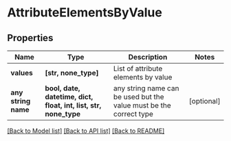 # AttributeElementsByValue


## Properties
Name | Type | Description | Notes
------------ | ------------- | ------------- | -------------
**values** | **[str, none_type]** | List of attribute elements by value | 
**any string name** | **bool, date, datetime, dict, float, int, list, str, none_type** | any string name can be used but the value must be the correct type | [optional]

[[Back to Model list]](../README.md#documentation-for-models) [[Back to API list]](../README.md#documentation-for-api-endpoints) [[Back to README]](../README.md)



